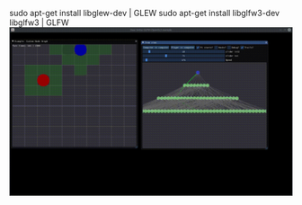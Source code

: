 sudo apt-get install libglew-dev                |       GLEW
sudo apt-get install libglfw3-dev libglfw3      |       GLFW
![ScreenShot](preview.gif)

